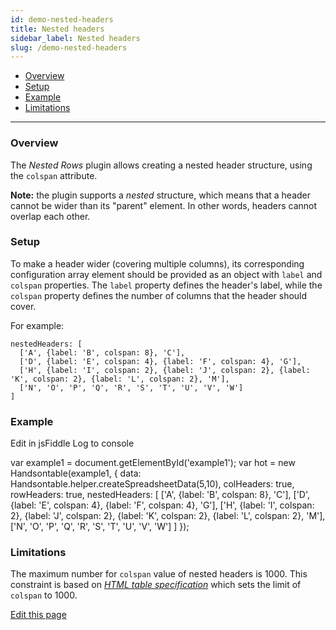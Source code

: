 ```yaml
---
id: demo-nested-headers
title: Nested headers
sidebar_label: Nested headers
slug: /demo-nested-headers
---
```


*   [Overview](#overview)
*   [Setup](#setup)
*   [Example](#example)
*   [Limitations](#limitations)

* * *

### Overview

The _Nested Rows_ plugin allows creating a nested header structure, using the `colspan` attribute.  
  
**Note:** the plugin supports a _nested_ structure, which means that a header cannot be wider than its "parent" element. In other words, headers cannot overlap each other.

### Setup

To make a header wider (covering multiple columns), its corresponding configuration array element should be provided as an object with `label` and `colspan` properties. The `label` property defines the header's label, while the `colspan` property defines the number of columns that the header should cover.  
  
For example:

    nestedHeaders: [
      ['A', {label: 'B', colspan: 8}, 'C'],
      ['D', {label: 'E', colspan: 4}, {label: 'F', colspan: 4}, 'G'],
      ['H', {label: 'I', colspan: 2}, {label: 'J', colspan: 2}, {label: 'K', colspan: 2}, {label: 'L', colspan: 2}, 'M'],
      ['N', 'O', 'P', 'Q', 'R', 'S', 'T', 'U', 'V', 'W']
    ]

### Example

Edit in jsFiddle Log to console

var example1 = document.getElementById('example1'); var hot = new Handsontable(example1, { data: Handsontable.helper.createSpreadsheetData(5,10), colHeaders: true, rowHeaders: true, nestedHeaders: \[ \['A', {label: 'B', colspan: 8}, 'C'\], \['D', {label: 'E', colspan: 4}, {label: 'F', colspan: 4}, 'G'\], \['H', {label: 'I', colspan: 2}, {label: 'J', colspan: 2}, {label: 'K', colspan: 2}, {label: 'L', colspan: 2}, 'M'\], \['N', 'O', 'P', 'Q', 'R', 'S', 'T', 'U', 'V', 'W'\] \] });

### Limitations

The maximum number for `colspan` value of nested headers is 1000. This constraint is based on [_HTML table specification_](https://html.spec.whatwg.org/multipage/tables.html#dom-tdth-colspan) which sets the limit of `colspan` to 1000.

[Edit this page](https://github.com/handsontable/docs/edit/8.2.0/tutorials/nested-headers.html)
